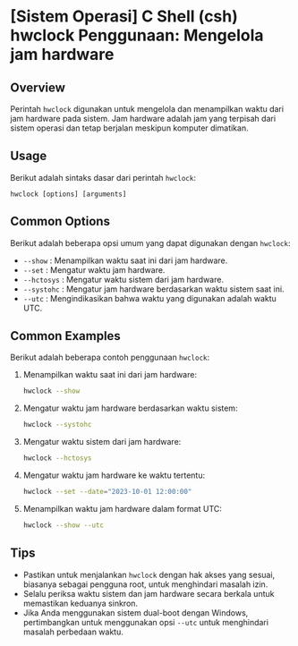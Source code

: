 # [Sistem Operasi] C Shell (csh) hwclock Penggunaan: Mengelola jam hardware

## Overview
Perintah `hwclock` digunakan untuk mengelola dan menampilkan waktu dari jam hardware pada sistem. Jam hardware adalah jam yang terpisah dari sistem operasi dan tetap berjalan meskipun komputer dimatikan.

## Usage
Berikut adalah sintaks dasar dari perintah `hwclock`:

```
hwclock [options] [arguments]
```

## Common Options
Berikut adalah beberapa opsi umum yang dapat digunakan dengan `hwclock`:

- `--show` : Menampilkan waktu saat ini dari jam hardware.
- `--set` : Mengatur waktu jam hardware.
- `--hctosys` : Mengatur waktu sistem dari jam hardware.
- `--systohc` : Mengatur jam hardware berdasarkan waktu sistem saat ini.
- `--utc` : Mengindikasikan bahwa waktu yang digunakan adalah waktu UTC.

## Common Examples
Berikut adalah beberapa contoh penggunaan `hwclock`:

1. Menampilkan waktu saat ini dari jam hardware:
   ```bash
   hwclock --show
   ```

2. Mengatur waktu jam hardware berdasarkan waktu sistem:
   ```bash
   hwclock --systohc
   ```

3. Mengatur waktu sistem dari jam hardware:
   ```bash
   hwclock --hctosys
   ```

4. Mengatur waktu jam hardware ke waktu tertentu:
   ```bash
   hwclock --set --date="2023-10-01 12:00:00"
   ```

5. Menampilkan waktu jam hardware dalam format UTC:
   ```bash
   hwclock --show --utc
   ```

## Tips
- Pastikan untuk menjalankan `hwclock` dengan hak akses yang sesuai, biasanya sebagai pengguna root, untuk menghindari masalah izin.
- Selalu periksa waktu sistem dan jam hardware secara berkala untuk memastikan keduanya sinkron.
- Jika Anda menggunakan sistem dual-boot dengan Windows, pertimbangkan untuk menggunakan opsi `--utc` untuk menghindari masalah perbedaan waktu.